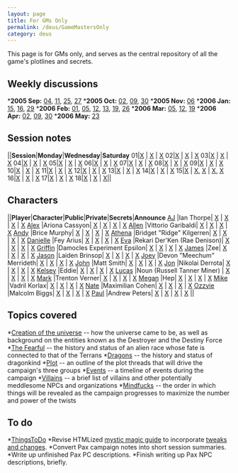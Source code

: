 ```yaml
---
layout: page
title: For GMs Only
permalink: /deus/GameMastersOnly
category: deus
---
```

This page is for GMs only, and serves as the central repository of all the game's plotlines and secrets.

## Weekly discussions
*__2005 Sep:__ [04](Talk20050904), [11](Talk20050911), [25](Talk20050925), [27](Talk20050927)
*__2005 Oct:__ [02](Talk20051002), [09](Talk20051009), [30](Talk20051030)
*__2005 Nov:__ [06](Talk20051106)
*__2006 Jan:__ [15](Talk20060115), [16](Talk20060116), [29](Talk20060129)
*__2006 Feb:__ [01](Talk20060201), [05](Talk20060205), [12](Talk20060212), [13](Talk20060213), [19](Talk20060219), [26](Talk20060226)
*__2006 Mar:__ [05](Talk20060305), [12](Talk20060312), [19](Talk20060319)
*__2006 Apr:__ [02](Talk20060402), [09](Talk20060409), [30](Talk20060430)
*__2006 May:__ [23](Talk20060523)

## Session notes
||__Session__|__Monday__|__Wednesday__|__Saturday__
01|[X](Monday01) | [X](Wednesday01) | [X](Saturday01)
02|[X](Monday02) | [X](Wednesday02) | [X](Saturday02)
03|[X](Monday03) | [X](Wednesday03) | [X](Saturday03)
04|[X](Monday04) | [X](Wednesday04) | [X](Saturday04)
05|[X](Monday05) | [X](Wednesday05) | [X](Saturday05)
06|[X](Monday06) | [X](Wednesday06) | [X](Saturday06)
07|[X](Joint07) | [X](Joint07) | [X](Saturday07)
08|[X](Joint08) | [X](Joint08) | [X](Saturday08)
09|[X](Monday09) | [X](Wednesday09) | [X](Saturday09)
10|[X](Monday10) | [X](Wednesday10) | [X](Joint11-10)
11|[X](Joint11-10) | [X](Wednesday11) | [X](Joint12-11)
12|[X](Joint12-11) | [X](Wednesday12) | [X](Saturday12)
13|[X](Monday13) | [X](Wednesday13) | [X](Saturday13)
14|[X](Monday14) | [X](Wednesday14) | [X](Saturday14)
15|[X](Monday15) | [X](Wednesday15), [X](Wednesday15-2) | [X](Saturday15), [X](Saturday15-2)
16|[X](Monday16) | [X](Joint16) | [X](Joint16)
17|[X](Monday17) | [X](Wednesday17) | [X](Saturday17)
18|[X](Joint18) | [X](Joint18) | [X](Joint18)||

## Characters
||__Player__|__Character__|__Public__|__Private__|__Secrets__|__Announce__
[AJ](Playeraj) |Ian Thorpe| [X](CharPublicAJ) | [X](CharPrivateAJ) | [X](CharSecretsAJ) | [X](AnnounceAJ)
[Alex](Playeralex) |Ariona Cassyon| [X](CharPublicAlex) | [X](CharPrivateAlex) | [X](CharSecretsAlex) | [X](AnnounceAlex)
[Allen](Playerallen) |Vittorio Garibaldi| [X](CharPublicAllen) | [X](CharPrivateAllen) | [X](CharSecretsAllen) | [X](AnnounceAllen)
[Andy](Playerandy) |Brice Murphy| [X](CharPublicAndy) | [X](CharPrivateAndy) | [X](CharSecretsAndy) | [X](AnnounceAndy)
[Athena](Playerathena) |Bridget &quot;Ridge&quot; Kilgerren| [X](CharPublicAthena) | [X](CharPrivateAthena) | [X](CharSecretsAthena) | [X](AnnounceAthena)
[Danielle](Playerdanielle) |Fey Arius| [X](CharPublicDanielle) | [X](CharPrivateDanielle) | [X](CharSecretsDanielle) | [X](AnnounceDanielle)
[Eva](Playereva) |Rekari Der'Ken (Rae Denison)| [X](CharPublicEva) | [X](CharPrivateEva) | [X](CharSecretsEva) | [X](AnnounceEva)
[Griffin](Playergriffin) |Damocles Experiment Epsilon| [X](CharPublicGriffin) | [X](CharPrivateGriffin) | [X](CharSecretsGriffin) | [X](AnnounceGriffin)
[James](Playerjames) |Zee| [X](CharPublicJames) | [X](CharPrivateJames) | [X](CharSecretsJames) | [X](AnnounceJames)
[Jason](Playerjason) |Laiden Brinsop| [X](CharPublicJason) | [X](CharPrivateJason) | [X](CharSecretsJason) | [X](AnnounceJason)
[Joey](Playerjoey) |Devon &quot;Meechum&quot; Merrideth| [X](CharPublicJoey) | [X](CharPrivateJoey) | [X](CharSecretsJoey) | [X](AnnounceJoey)
[John](Playerjohn) |Matt Smith| [X](CharPublicJohn) | [X](CharPrivateJohn) | [X](CharSecretsJohn) | [X](AnnounceJohn)
[Jon](Playerjon) |Nikolai Derrota| [X](CharPublicJon) | [X](CharPrivateJon) | [X](CharSecretsJon) | [X](AnnounceJon)
[Kelsey](Playerkelsey) |Eddie| [X](CharPublicKelsey) | [X](CharPrivateKelsey) | [X](CharSecretsKelsey) | [X](AnnounceKelsey)
[Lucas](Playerlucas) |Noun (Russell Tanner Miner) | [X](CharPublicLucas) | [X](CharPrivateLucas) | [X](CharSecretsLucas) | [X](AnnounceLucas)
[Mark](Playermark) |Trenton Verner| [X](CharPublicMark) | [X](CharPrivateMark) | [X](CharSecretsMark) | [X](AnnounceMark)
[Megan](Playermegan) |Hep| [X](CharPublicMegan) | [X](CharPrivateMegan) | [X](CharSecretsMegan) | [X](AnnounceMegan)
[Mike](Playermike) |Vadril Korlax| [X](CharPublicMike) | [X](CharPrivateMike) | [X](CharSecretsMike) | [X](AnnounceMike)
[Nate](Playernate) |Maximilian Cohen| [X](CharPublicNate) | [X](CharPrivateNate) | [X](CharSecretsNate) | [X](AnnounceNate)
[Ozzyie](Playerozzyie) |Malcolm Biggs| [X](CharPublicOzzyie) | [X](CharPrivateOzzyie) | [X](CharSecretsOzzyie) | [X](AnnounceOzzyie)
[Paul](Playerpaul) |Andrew Peters| [X](CharPublicPaul) | [X](CharPrivatePaul) | [X](CharSecretsPaul) | [X](AnnouncePaul) ||

## Topics covered
*[Creation of the universe](UniverseCreation) -- how the universe came to be, as well as background on the entities known as the Destroyer and the Destiny Force
*[The Fearful](Fearful) -- the history and status of an alien race whose fate is connected to that of the Terrans
*[Dragons](Dragons) -- the history and status of dragonkind
*[Plot](Plot) -- an outline of the plot threads that will drive the campaign's three groups
*[Events](Events) -- a timeline of events during the campaign
*[Villains](Villains) -- a brief list of villains and other potentially meddlesome NPCs and organizations
*[Mindfucks](Mindfucks) -- the order in which things will be revealed as the campaign progresses to maximize the number and power of the twists

## To do
*[ThingsToDo](ThingsToDo)
*Revise HTMLized [mystic magic guide](/gaming/mystic/index.html) to incorporate [tweaks and changes](MysticTodo).
*Convert Pax campaign notes into short session summaries.
*Write up unfinished Pax PC descriptions.
*Finish writing up Pax NPC descriptions, briefly.

